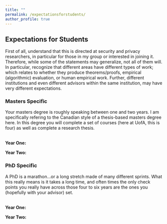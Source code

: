 ```yaml
---
title: ""
permalink: /expectationsforstudents/
author_profile: true
---
```


<h2>Expectations for Students</h2>


First of all, understand that this is directed at security and privacy researchers, in particular for those in my group or interested in joining it. Therefore, while some of the statements may generalize, not all of them will. In particular, recognize that different areas have different types of work; which relates to whether they produce theorems/proofs, empirical (algorithmic) evaluation, or human empirical work. Further, different institutions and even different advisors within the same institution, may have very different expectations. 

<h3>Masters Specific</h3>
Your masters degree is roughly speaking between one and two years. I am specifically refering to the Canadian style of a thesis-based masters degree here. In this degree you will complete a set of courses (here at UofA, this is four) as well as complete a research thesis.  <br/><br/>

<b>Year One:</b>

<b>Year Two:</b>


 <h3>PhD Specific</h3>
A PhD is a marathon...or a long stretch made of many different sprints. What this really means is it takes a long time, and often times the only check points you really have across those four to six years are the ones you (hopefully with your advisor) set. <br/><br/>

<b>Year One:</b>

<b>Year Two:</b>

